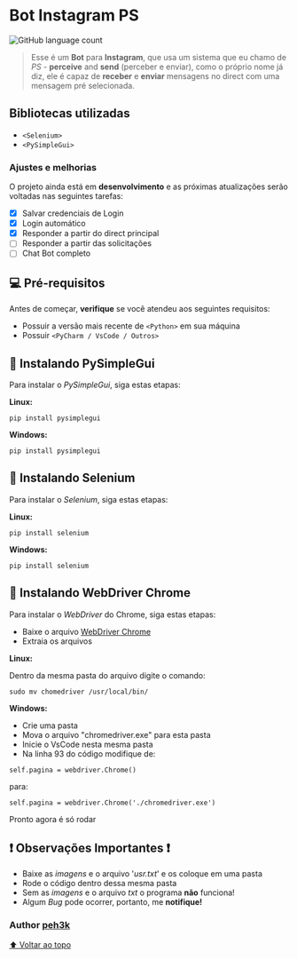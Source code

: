 # Bot Instagram PS

![GitHub language count](https://img.shields.io/github/languages/count/peh3k/conversor-de-bases-numericas?style=for-the-badge)

> Esse é um **Bot** para **Instagram**, que usa um sistema que eu chamo de *PS* - **perceive** and **send** (perceber e enviar), como o próprio nome já diz, ele é capaz de **receber** e **enviar** mensagens no direct com uma mensagem pré selecionada.

## Bibliotecas utilizadas

- `<Selenium>`
- `<PySimpleGui>`

### Ajustes e melhorias

O projeto ainda está em **desenvolvimento** e as próximas atualizações serão voltadas nas seguintes tarefas:

- [x] Salvar credenciais de Login
- [x] Login automático
- [x] Responder a partir do direct principal
- [ ] Responder a partir das solicitações
- [ ] Chat Bot completo

## 💻 Pré-requisitos

Antes de começar, **verifique** se você atendeu aos seguintes requisitos:
<!---Estes são apenas requisitos de exemplo. Adicionar, duplicar ou remover conforme necessário--->
* Possuir a versão mais recente de `<Python>` em sua máquina
* Possuir `<PyCharm / VsCode / Outros>`




## 🚀 Instalando PySimpleGui

Para instalar o *PySimpleGui*, siga estas etapas:

**Linux:**
```
pip install pysimplegui
```

**Windows:**
```
pip install pysimplegui
```
## 🚀 Instalando Selenium

Para instalar o *Selenium*, siga estas etapas:

**Linux:**
```
pip install selenium
```

**Windows:**
```
pip install selenium
```
## 🚀 Instalando WebDriver Chrome

Para instalar o *WebDriver* do Chrome, siga estas etapas:

- Baixe o arquivo <a href="https://www.selenium.dev/pt-br/documentation/webdriver/getting_started/install_drivers/">WebDriver Chrome</a>
- Extraia os arquivos

**Linux:**

  Dentro da mesma pasta do arquivo digite o comando:

```
sudo mv chomedriver /usr/local/bin/
```
**Windows:**

- Crie uma pasta
- Mova o arquivo "chromedriver.exe" para esta pasta
- Inicie o VsCode nesta mesma pasta
- Na linha 93 do código modifique de:
```
self.pagina = webdriver.Chrome()
```
para:
```
self.pagina = webdriver.Chrome('./chromedriver.exe')
```
Pronto agora é só rodar



## ❗ Observações Importantes ❗
- Baixe as *imagens* e o arquivo '*usr.txt*' e os coloque em uma pasta
- Rode o código dentro dessa mesma pasta
- Sem as *imagens* e o arquivo *txt* o programa **não** funciona!
- Algum *Bug* pode ocorrer, portanto, me **notifique!**

### Author <a href="https://github.com/peh3k">peh3k</a>

[⬆ Voltar ao topo](#conversor-de-bases-numericas)<br>

